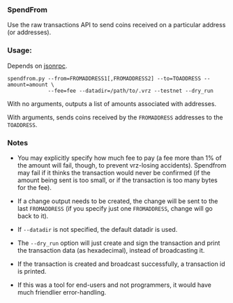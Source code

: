 ### SpendFrom

Use the raw transactions API to send coins received on a particular
address (or addresses).

### Usage:

Depends on [jsonrpc](http://json-rpc.org/).

    spendfrom.py --from=FROMADDRESS1[,FROMADDRESS2] --to=TOADDRESS --amount=amount \
                 --fee=fee --datadir=/path/to/.vrz --testnet --dry_run

With no arguments, outputs a list of amounts associated with addresses.

With arguments, sends coins received by the `FROMADDRESS` addresses to the `TOADDRESS`.

### Notes

- You may explicitly specify how much fee to pay (a fee more than 1% of the amount
  will fail, though, to prevent vrz-losing accidents). Spendfrom may fail if
  it thinks the transaction would never be confirmed (if the amount being sent is
  too small, or if the transaction is too many bytes for the fee).

- If a change output needs to be created, the change will be sent to the last
  `FROMADDRESS` (if you specify just one `FROMADDRESS`, change will go back to it).

- If `--datadir` is not specified, the default datadir is used.

- The `--dry_run` option will just create and sign the transaction and print
  the transaction data (as hexadecimal), instead of broadcasting it.

- If the transaction is created and broadcast successfully, a transaction id
  is printed.

- If this was a tool for end-users and not programmers, it would have much friendlier
  error-handling.
